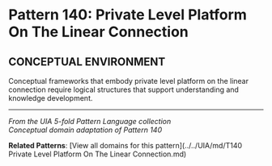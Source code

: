 # Pattern 140: Private Level Platform On The Linear Connection

## CONCEPTUAL ENVIRONMENT

Conceptual frameworks that embody private level platform on the linear connection require logical structures that support understanding and knowledge development.

---

*From the UIA 5-fold Pattern Language collection*  
*Conceptual domain adaptation of Pattern 140*

**Related Patterns**: [View all domains for this pattern](../../UIA/md/T140 Private Level Platform On The Linear Connection.md)